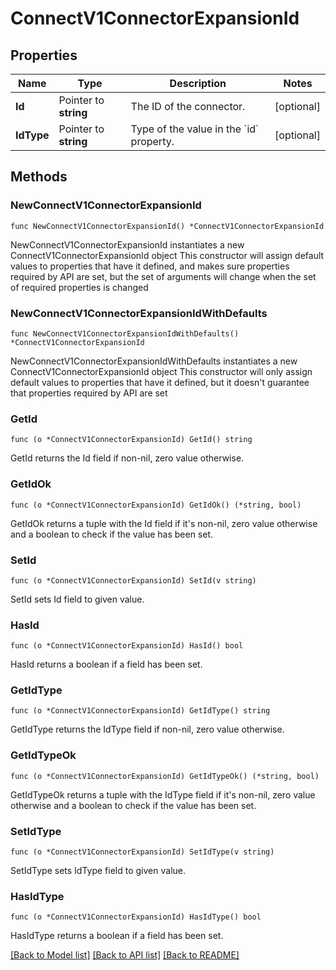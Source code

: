 # ConnectV1ConnectorExpansionId

## Properties

Name | Type | Description | Notes
------------ | ------------- | ------------- | -------------
**Id** | Pointer to **string** | The ID of the connector. | [optional] 
**IdType** | Pointer to **string** | Type of the value in the &#x60;id&#x60; property. | [optional] 

## Methods

### NewConnectV1ConnectorExpansionId

`func NewConnectV1ConnectorExpansionId() *ConnectV1ConnectorExpansionId`

NewConnectV1ConnectorExpansionId instantiates a new ConnectV1ConnectorExpansionId object
This constructor will assign default values to properties that have it defined,
and makes sure properties required by API are set, but the set of arguments
will change when the set of required properties is changed

### NewConnectV1ConnectorExpansionIdWithDefaults

`func NewConnectV1ConnectorExpansionIdWithDefaults() *ConnectV1ConnectorExpansionId`

NewConnectV1ConnectorExpansionIdWithDefaults instantiates a new ConnectV1ConnectorExpansionId object
This constructor will only assign default values to properties that have it defined,
but it doesn't guarantee that properties required by API are set

### GetId

`func (o *ConnectV1ConnectorExpansionId) GetId() string`

GetId returns the Id field if non-nil, zero value otherwise.

### GetIdOk

`func (o *ConnectV1ConnectorExpansionId) GetIdOk() (*string, bool)`

GetIdOk returns a tuple with the Id field if it's non-nil, zero value otherwise
and a boolean to check if the value has been set.

### SetId

`func (o *ConnectV1ConnectorExpansionId) SetId(v string)`

SetId sets Id field to given value.

### HasId

`func (o *ConnectV1ConnectorExpansionId) HasId() bool`

HasId returns a boolean if a field has been set.

### GetIdType

`func (o *ConnectV1ConnectorExpansionId) GetIdType() string`

GetIdType returns the IdType field if non-nil, zero value otherwise.

### GetIdTypeOk

`func (o *ConnectV1ConnectorExpansionId) GetIdTypeOk() (*string, bool)`

GetIdTypeOk returns a tuple with the IdType field if it's non-nil, zero value otherwise
and a boolean to check if the value has been set.

### SetIdType

`func (o *ConnectV1ConnectorExpansionId) SetIdType(v string)`

SetIdType sets IdType field to given value.

### HasIdType

`func (o *ConnectV1ConnectorExpansionId) HasIdType() bool`

HasIdType returns a boolean if a field has been set.


[[Back to Model list]](../README.md#documentation-for-models) [[Back to API list]](../README.md#documentation-for-api-endpoints) [[Back to README]](../README.md)


